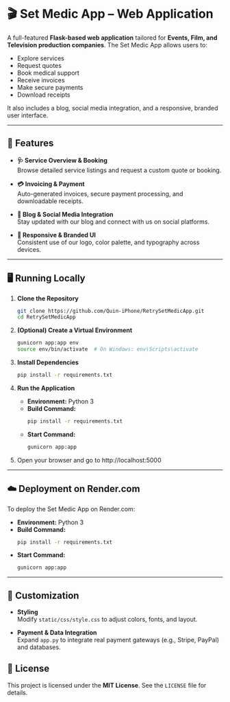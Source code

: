 # 🎬 Set Medic App – Web Application

A full-featured **Flask-based web application** tailored for **Events, Film, and Television production companies**. The Set Medic App allows users to:

- Explore services
- Request quotes
- Book medical support
- Receive invoices
- Make secure payments
- Download receipts

It also includes a blog, social media integration, and a responsive, branded user interface.

---

## 🚀 Features

- **🩺 Service Overview & Booking**  
  Browse detailed service listings and request a custom quote or booking.

- **💳 Invoicing & Payment**  
  Auto-generated invoices, secure payment processing, and downloadable receipts.

- **📰 Blog & Social Media Integration**  
  Stay updated with our blog and connect with us on social platforms.

- **🎨 Responsive & Branded UI**  
  Consistent use of our logo, color palette, and typography across devices.

---

## 🖥️ Running Locally

1. **Clone the Repository**

   ```bash
   git clone https://github.com/Quin-iPhone/RetrySetMedicApp.git
   cd RetrySetMedicApp
   ```

2. **(Optional) Create a Virtual Environment**

   ```bash
   gunicorn app:app env
   source env/bin/activate  # On Windows: env\Scripts\activate
   ```

3. **Install Dependencies**

   ```bash
   pip install -r requirements.txt
   ```

4. **Run the Application**

      - **Environment:** Python 3
   - **Build Command:**
     ```bash
     pip install -r requirements.txt
     ```
   - **Start Command:**
     ```bash
     gunicorn app:app
     ```


5. Open your browser and go to http://localhost:5000

---

## ☁️ Deployment on Render.com

To deploy the Set Medic App on Render.com:

   - **Environment:** Python 3
   - **Build Command:**
     ```bash
     pip install -r requirements.txt
     ```
   - **Start Command:**
     ```bash
     gunicorn app:app
     ```

---

## 🎨 Customization

- **Styling**  
  Modify `static/css/style.css` to adjust colors, fonts, and layout.

- **Payment & Data Integration**  
  Expand `app.py` to integrate real payment gateways (e.g., Stripe, PayPal) and databases.

## 📄 License

This project is licensed under the **MIT License**. See the `LICENSE` file for details.